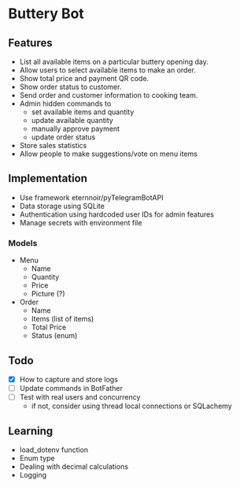 # Buttery Bot

## Features

- List all available items on a particular buttery opening day.
- Allow users to select available items to make an order.
- Show total price and payment QR code.
- Show order status to customer.
- Send order and customer information to cooking team.
- Admin hidden commands to
    - set available items and quantity
    - update available quantity
    - manually approve payment
    - update order status
- Store sales statistics
- Allow people to make suggestions/vote on menu items

## Implementation

- Use framework eternnoir/pyTelegramBotAPI
- Data storage using SQLite
- Authentication using hardcoded user IDs for admin features
- Manage secrets with environment file

### Models

- Menu
    - Name
    - Quantity
    - Price
    - Picture (?)
- Order
    - Name
    - Items (list of items)
    - Total Price
    - Status (enum)


## Todo

- [x] How to capture and store logs
- [ ] Update commands in BotFather
- [ ] Test with real users and concurrency
    - if not, consider using thread local connections or SQLachemy

## Learning 

- load_dotenv function
- Enum type
- Dealing with decimal calculations
- Logging 
